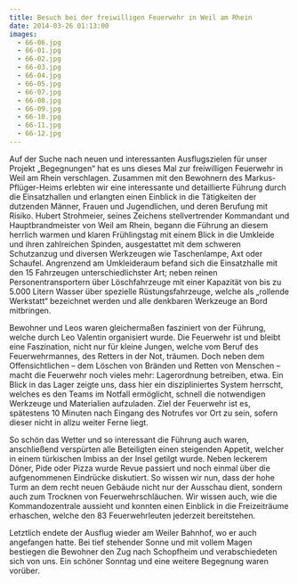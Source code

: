 ```yaml
---
title: Besuch bei der freiwilligen Feuerwehr in Weil am Rhein
date: 2014-03-26 01:13:00
images:
  - 66-06.jpg
  - 66-01.jpg
  - 66-02.jpg
  - 66-03.jpg
  - 66-04.jpg
  - 66-05.jpg
  - 66-07.jpg
  - 66-08.jpg
  - 66-09.jpg
  - 66-10.jpg
  - 66-11.jpg
  - 66-12.jpg
---
```


Auf der Suche nach neuen und interessanten Ausflugszielen für unser Projekt „Begegnungen“ hat es uns dieses Mal zur freiwilligen Feuerwehr in Weil am Rhein verschlagen. Zusammen mit den Bewohnern des Markus-Pflüger-Heims erlebten wir eine interessante und detaillierte Führung durch die Einsatzhallen und erlangten einen Einblick in die Tätigkeiten der dutzenden Männer, Frauen und Jugendlichen, und deren Berufung mit Risiko.
Hubert Strohmeier, seines Zeichens stellvertrender Kommandant und Hauptbrandmeister von Weil am Rhein, begann die Führung an diesem herrlich warmen und klaren Frühlingstag mit einem Blick in die Umkleide und ihren zahlreichen Spinden, ausgestattet mit dem schweren Schutzanzug und diversen Werkzeugen wie Taschenlampe, Axt oder Schaufel. Angrenzend am Umkleideraum befand sich die Einsatzhalle mit den 15 Fahrzeugen unterschiedlichster Art; neben reinen Personentransportern über Löschfahrzeuge mit einer Kapazität von bis zu 5.000 Litern Wasser über spezielle Rüstungsfahrzeuge, welche als „rollende Werkstatt“ bezeichnet werden und alle denkbaren Werkzeuge an Bord mitbringen.

Bewohner und Leos waren gleichermaßen fasziniert von der Führung, welche durch Leo Valentin organisiert wurde. Die Feuerwehr ist und bleibt eine Faszination, nicht nur für kleine Jungen, welche vom Beruf des Feuerwehrmannes, des Retters in der Not, träumen. Doch neben dem Offensichtlichen – dem Löschen von Bränden und Retten von Menschen – macht die Feuerwehr noch vieles mehr: Lagerordnung betreiben, etwa. Ein Blick in das Lager zeigte uns, dass hier ein diszipliniertes System herrscht, welches es den Teams im Notfall ermöglicht, schnell die notwendigen Werkzeuge und Materialien aufzuladen. Ziel der Feuerwehr ist es, spätestens 10 Minuten nach Eingang des Notrufes vor Ort zu sein, sofern dieser nicht in allzu weiter Ferne liegt.

So schön das Wetter und so interessant die Führung auch waren, anschließend verspürten alle Beteiligten einen steigenden Appetit, welcher in einem türkischen Imbiss an der Insel getilgt wurde. Neben leckerem Döner, Pide oder Pizza wurde Revue passiert und noch einmal über die aufgenommenen Eindrücke diskutiert. So wissen wir nun, dass der hohe Turm an dem recht neuen Gebäude nicht nur der Ausschau dient, sondern auch zum Trocknen von Feuerwehrschläuchen. Wir wissen auch, wie die Kommandozentrale aussieht und konnten einen Einblick in die Freizeiträume erhaschen, welche den 83 Feuerwehrleuten jederzeit bereitstehen.

Letztlich endete der Ausflug wieder am Weiler Bahnhof, wo er auch angefangen hatte. Bei tief stehender Sonne und mit vollem Magen bestiegen die Bewohner den Zug nach Schopfheim und verabschiedeten sich von uns. Ein schöner Sonntag und eine weitere Begegnung waren vorüber.

